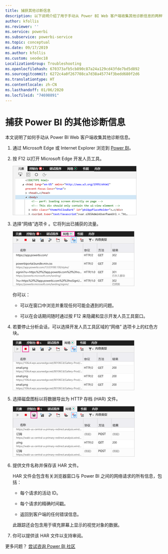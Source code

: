 ```yaml
---
title: 捕获其他诊断信息
description: 以下说明介绍了用于手动从 Power BI Web 客户端收集其他诊断信息的两种可能选择。
author: kfollis
ms.reviewer: ''
ms.service: powerbi
ms.subservice: powerbi-service
ms.topic: conceptual
ms.date: 09/17/2019
ms.author: kfollis
ms.custom: seodec18
LocalizationGroup: Troubleshooting
ms.openlocfilehash: 670373afb5cb890c87a24a129cd43fde7bd5d892
ms.sourcegitcommit: 6272c4a0f267708ca7d38a45774f3bedd680f2d6
ms.translationtype: HT
ms.contentlocale: zh-CN
ms.lasthandoff: 01/06/2020
ms.locfileid: "74698891"
---
```

# <a name="capture-additional-diagnostic-information-for-power-bi"></a>捕获 Power BI 的其他诊断信息

本文说明了如何手动从 Power BI Web 客户端收集其他诊断信息。

1. 通过 Microsoft Edge 或 Internet Explorer 浏览到 [Power BI](https://app.powerbi.com)。

1. 按 F12  以打开 Microsoft Edge 开发人员工具。

   ![Microsoft Edge 开发人员工具“元素”选项卡屏幕截图。](media/service-admin-capturing-additional-diagnostic-information-for-power-bi/edge-developer-tools.png)

1. 选择“网络”选项卡  。它将列出已捕获的流量。

   ![Microsoft Edge 开发人员工具“网络”选项卡屏幕截图。](media/service-admin-capturing-additional-diagnostic-information-for-power-bi/edge-network-tab.png)

    你可以：

    * 可以在窗口中浏览并重现任何可能会遇到的问题。

    * 可以在会话期间随时通过按 F12 来隐藏和显示开发人员工具窗口。

1. 若要停止分析会话，可以选择开发人员工具区域的“网络”  选项卡上的红色方块。

   ![Microsoft Edge 开发人员工具“网络”选项卡屏幕截图，其中包含“停止”按钮。](media/service-admin-capturing-additional-diagnostic-information-for-power-bi/edge-network-tab-stop.png)

1. 选择磁盘图标以将数据导出为 HTTP 存档 (HAR) 文件。

   ![Microsoft Edge 开发人员工具“网络”选项卡屏幕截图，其中包含磁盘图标。](media/service-admin-capturing-additional-diagnostic-information-for-power-bi/edge-network-tab-save.png)

1. 提供文件名称并保存该 HAR 文件。

    HAR 文件会包含有关浏览器窗口与 Power BI 之间的网络请求的所有信息，包括：

    * 每个请求的活动 ID。

    * 每个请求的精确时间戳。

    * 返回到客户端的任何错误信息。

    此跟踪还会包含用于填充屏幕上显示的视觉对象的数据。

1. 你可以提供该 HAR 文件以支持审阅。

更多问题？ [尝试咨询 Power BI 社区](https://community.powerbi.com/)
